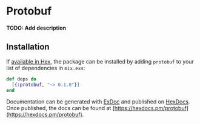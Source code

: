 # Protobuf

**TODO: Add description**

## Installation

If [available in Hex](https://hex.pm/docs/publish), the package can be installed
by adding `protobuf` to your list of dependencies in `mix.exs`:

```elixir
def deps do
  [{:protobuf, "~> 0.1.0"}]
end
```

Documentation can be generated with [ExDoc](https://github.com/elixir-lang/ex_doc)
and published on [HexDocs](https://hexdocs.pm). Once published, the docs can
be found at [https://hexdocs.pm/protobuf](https://hexdocs.pm/protobuf).

